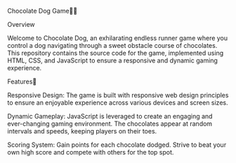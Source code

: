 Chocolate Dog Game🍫🐶

Overview

Welcome to Chocolate Dog, an exhilarating endless runner game where you control a dog navigating through a sweet obstacle course of chocolates. This repository contains the source code for the game, implemented using HTML, CSS, and JavaScript to ensure a responsive and dynamic gaming experience.

Features🌟

Responsive Design: The game is built with responsive web design principles to ensure an enjoyable experience across various devices and screen sizes.

Dynamic Gameplay: JavaScript is leveraged to create an engaging and ever-changing gaming environment. The chocolates appear at random intervals and speeds, keeping players on their toes.

Scoring System: Gain points for each chocolate dodged. Strive to beat your own high score and compete with others for the top spot.
